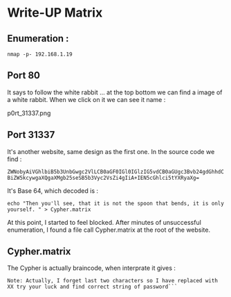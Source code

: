 # Write-UP Matrix

## Enumeration :

```nmap -p- 192.168.1.19```


## Port 80

It says to follow the white rabbit ... at the top bottom we can find a image of a white rabbit. When we click on it we can see it name :

p0rt_31337.png

## Port 31337

It's another website, same design as the first one. In the source code we find :

```ZWNobyAiVGhlbiB5b3UnbGwgc2VlLCB0aGF0IGl0IGlzIG5vdCB0aGUgc3Bvb24gdGhhdCBiZW5kcywgaXQgaXMgb25seSB5b3Vyc2VsZi4gIiA+IEN5cGhlci5tYXRyaXg= ```

It's Base 64, which decoded is :

```echo "Then you'll see, that it is not the spoon that bends, it is only yourself. " > Cypher.matrix```

At this point, I started to feel blocked. After minutes of unsuccessful enumeration, I found a file call Cypher.matrix at the root of the website.

## Cypher.matrix

The Cypher is actually braincode, when interprate it gives :

```You can enter into matrix as guest, with password k1ll0rXX
Note: Actually, I forget last two characters so I have replaced with XX try your luck and find correct string of password```
